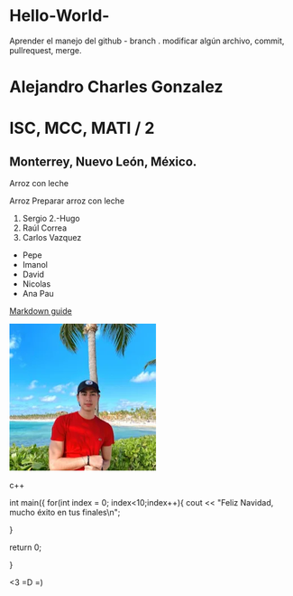 # Hello-World-
Aprender el manejo del github - branch . modificar algún archivo, commit, pullrequest, merge.

# 

# Alejandro Charles Gonzalez
# ISC, MCC, MATI / 2

## Monterrey, Nuevo León, México. 

Arroz con leche 

Arroz 
Preparar arroz con leche


1. Sergio
2.-Hugo
3. Raúl Correa
4. Carlos Vazquez 

- Pepe 
- Imanol
- David 
- Nicolas 
- Ana Pau

[Markdown guide](https://www.markdownguide.org/cheat-sheet/)

![alt text](image.png)

c++


int main({
for(int index = 0; index<10;index++){
  cout << "Feliz Navidad, mucho éxito en tus finales\n"; 

}

return 0;

}

<3
=D
=)


